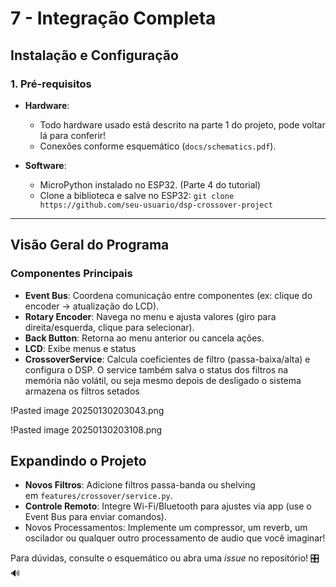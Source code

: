 # 7 - Integração Completa


## **Instalação e Configuração**

### **1. Pré-requisitos**

- **Hardware**:
    - Todo hardware usado está descrito na parte 1 do projeto, pode voltar lá para conferir!
    - Conexões conforme esquemático (`docs/schematics.pdf`).

- **Software**:
    - MicroPython instalado no ESP32. (Parte 4 do tutorial)
    - Clone a biblioteca e salve no ESP32:
        `git clone https://github.com/seu-usuario/dsp-crossover-project`

---

## **Visão Geral do Programa**

###  Componentes Principais

- **Event Bus**: Coordena comunicação entre componentes (ex: clique do encoder → atualização do LCD).
- **Rotary Encoder**: Navega no menu e ajusta valores (giro para direita/esquerda, clique para selecionar).
- **Back Button**: Retorna ao menu anterior ou cancela ações.
- **LCD**: Exibe menus e status
- **CrossoverService**: Calcula coeficientes de filtro (passa-baixa/alta) e configura o DSP. O service também salva o status dos filtros na memória não volátil, ou seja mesmo depois de desligado o sistema armazena os filtros setados


!Pasted image 20250130203043.png

!Pasted image 20250130203108.png
## **Expandindo o Projeto**

- **Novos Filtros**: Adicione filtros passa-banda ou shelving em `features/crossover/service.py`.
- **Controle Remoto**: Integre Wi-Fi/Bluetooth para ajustes via app (use o Event Bus para enviar comandos).
- Novos Processamentos: Implemente um compressor, um reverb, um oscilador ou qualquer outro processamento de audio que você imaginar!

Para dúvidas, consulte o esquemático ou abra uma _issue_ no repositório! 🎛️🔊